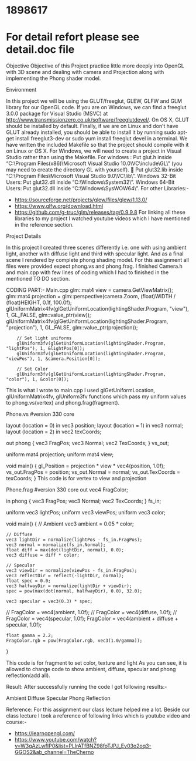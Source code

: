 # 1898617
# For detail refort please see detail.doc file

Objective
Objective of this Project practice little more deeply into OpenGL with 3D scene and dealing with camera and Projection along with implementing the Phong shader model.

Environment

In this project we will be using the GLUT/freeglut, GLEW, GLFW and GLM library for our OpenGL code. If you are on Windows, we can find a freeglut 3.0.0 package for Visual Studio (MSVC) at http://www.transmissionzero.co.uk/software/freeglutdevel/. On OS X, GLUT should be installed by default. Finally, if we are on Linux and don’t have GLUT already installed, you should be able to install it by running sudo apt-get install freeglut3-dev or sudo yum install freeglut devel in a terminal. We have written the included Makefile so that the project should compile with it on Linux or OS X. For Windows, we will need to create a project in Visual Studio rather than using the Makefile.
For windows :
	Put glut.h inside “C:\Program
Files(x86)\Microsoft Visual Studio
10.0\VC\include\GL\” (you may need to create the directory GL with yourself).
 Put glut32.lib inside “C:\Program
Files\Microsoft Visual Studio 9.0\VC\lib\”.
Windows 32-Bit Users: Put glut32.dll inside
“C:\Windows\System32\”.
Windows 64-Bit Users: Put glut32.dll inside
“C:\Windows\SysWOW64\”.
For other Libraries:-
-	https://sourceforge.net/projects/glew/files/glew/1.13.0/
-	https://www.glfw.org/download.html
-	https://github.com/g-truc/glm/releases/tag/0.9.9.8
For linking all these libraries to my project I watched youtube videos which I have mentioned in the reference section.

Project Details

In this project I created three scenes differently i.e. one with using ambient light, another with diffuse light and third with specular light. And as a final scene I rendered by complete phong shading model.
For this assignment all files were provided expect phong.vs and phong.frag. I finished Camera.h and main.cpp with few lines of coding which I had to finished in the mentioned TO DO section.

CODING PART:-
Main.cpp
		glm::mat4 view = camera.GetViewMatrix();
		glm::mat4 projection = glm::perspective(camera.Zoom, (float)WIDTH / (float)HEIGHT, 0.1f, 100.0f);
		glUniformMatrix4fv(glGetUniformLocation(lightingShader.Program, "view"), 1, GL_FALSE, glm::value_ptr(view));
		glUniformMatrix4fv(glGetUniformLocation(lightingShader.Program, "projection"), 1, GL_FALSE, glm::value_ptr(projection));

		// Set light uniforms
		glUniform3fv(glGetUniformLocation(lightingShader.Program, "lightPos"), 1, &lightPos[0]);
		glUniform3fv(glGetUniformLocation(lightingShader.Program, "viewPos"), 1, &camera.Position[0]);

		// Set Color
		glUniform3fv(glGetUniformLocation(lightingShader.Program, "color"), 1, &color[0]);

This is what I wrote to main.cpp
I used glGetUniformLocation, glUniformMatrix4fv, glUniform3fv functions which pass my uniform values to phong.vs(vertex) and phong.frag(fragment).

Phone.vs
#version 330 core

layout (location = 0) in vec3 position;
layout (location = 1) in vec3 normal;
layout (location = 2) in vec2 texCoords;

out phong {
    vec3 FragPos;
    vec3 Normal;
    vec2 TexCoords;
} vs_out;

uniform mat4 projection;
uniform mat4 view;

void main()
{
    gl_Position = projection * view * vec4(position, 1.0f);
    vs_out.FragPos = position;
    vs_out.Normal = normal;
    vs_out.TexCoords = texCoords;
}
This code is for vertex to view and projection

Phone.frag
#version 330 core
out vec4 FragColor;

in phong {
    vec3 FragPos;
    vec3 Normal;
    vec2 TexCoords;
} fs_in;

uniform vec3 lightPos;
uniform vec3 viewPos;
uniform vec3 color;

void main()
{
    // Ambient
    vec3 ambient = 0.05 * color;

    // Diffuse
    vec3 lightDir = normalize(lightPos - fs_in.FragPos);
    vec3 normal = normalize(fs_in.Normal);
    float diff = max(dot(lightDir, normal), 0.0);
    vec3 diffuse = diff * color;

    // Specular
    vec3 viewDir = normalize(viewPos - fs_in.FragPos);
    vec3 reflectDir = reflect(-lightDir, normal);
    float spec = 0.0;
    vec3 halfwayDir = normalize(lightDir + viewDir);
    spec = pow(max(dot(normal, halfwayDir), 0.0), 32.0);

    vec3 specular = vec3(0.3) * spec;

//    FragColor = vec4(ambient, 1.0f);
//    FragColor = vec4(diffuse, 1.0f);
//    FragColor = vec4(specular, 1.0f);
    FragColor = vec4(ambient + diffuse + specular, 1.0f);

    float gamma = 2.2;
    FragColor.rgb = pow(FragColor.rgb, vec3(1.0/gamma));
}

This code is for fragment to set color, texture and light
As you can see, it is allowed to change code to show ambient, diffuse, specular and phong reflection(add all).


Result:
After successfully running the code I got following results:- 

  Ambient    Diffuse
  Specular    Phong Reflection



Reference:
For this assignment our class lecture helped me a lot. Beside our class lecture I took a reference of following links which is youtube video and course:-
-	https://learnopengl.com/
-	https://www.youtube.com/watch?v=W3gAzLwfIP0&list=PLlrATfBNZ98foTJPJ_Ev03o2oq3-GGOS2&ab_channel=TheCherno


